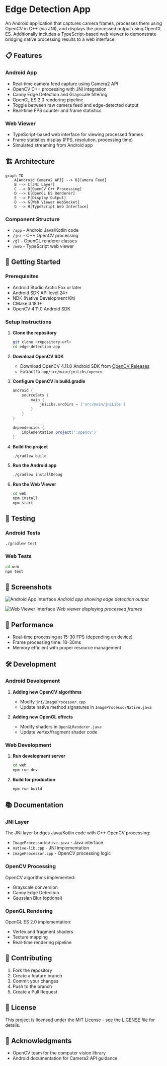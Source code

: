 # Edge Detection App

An Android application that captures camera frames, processes them using OpenCV in C++ (via JNI), and displays the processed output using OpenGL ES. Additionally includes a TypeScript-based web viewer to demonstrate bridging native processing results to a web interface.

## 📋 Features

### Android App
- Real-time camera feed capture using Camera2 API
- OpenCV C++ processing with JNI integration
- Canny Edge Detection and Grayscale filtering
- OpenGL ES 2.0 rendering pipeline
- Toggle between raw camera feed and edge-detected output
- Real-time FPS counter and frame statistics

### Web Viewer
- TypeScript-based web interface for viewing processed frames
- Frame statistics display (FPS, resolution, processing time)
- Simulated streaming from Android app

## 🏗️ Architecture

```mermaid
graph TD
    A[Android Camera2 API] --> B[Camera Feed]
    B --> C[JNI Layer]
    C --> D[OpenCV C++ Processing]
    D --> E[OpenGL ES Renderer]
    E --> F[Display Output]
    D --> G[Web Viewer WebSocket]
    G --> H[TypeScript Web Interface]
```

### Component Structure
- `/app` - Android Java/Kotlin code
- `/jni` - C++ OpenCV processing
- `/gl` - OpenGL renderer classes
- `/web` - TypeScript web viewer

## 🚀 Getting Started

### Prerequisites

- Android Studio Arctic Fox or later
- Android SDK API level 24+
- NDK (Native Development Kit)
- CMake 3.18.1+
- OpenCV 4.11.0 Android SDK

### Setup Instructions

1. **Clone the repository**
   ```bash
   git clone <repository-url>
   cd edge-detection-app
   ```

2. **Download OpenCV SDK**
   - Download OpenCV 4.11.0 Android SDK from [OpenCV Releases](https://opencv.org/releases/)
   - Extract to `app/src/main/jniLibs/opencv`

3. **Configure OpenCV in build.gradle**
   ```gradle
   android {
       sourceSets {
           main {
               jniLibs.srcDirs = ['src/main/jniLibs']
           }
       }
   }
   
   dependencies {
       implementation project(':opencv')
   }
   ```

4. **Build the project**
   ```bash
   ./gradlew build
   ```

5. **Run the Android app**
   ```bash
   ./gradlew installDebug
   ```

6. **Run the Web Viewer**
   ```bash
   cd web
   npm install
   npm start
   ```

## 🧪 Testing

### Android Tests
```bash
./gradlew test
```

### Web Tests
```bash
cd web
npm test
```

## 📸 Screenshots

![Android App Interface](screenshots/android-app.png)
*Android app showing edge detection output*

![Web Viewer Interface](screenshots/web-viewer.png)
*Web viewer displaying processed frames*

## 🎯 Performance

- Real-time processing at 15-30 FPS (depending on device)
- Frame processing time: 10-30ms
- Memory efficient with proper resource management

## 🛠️ Development

### Android Development

1. **Adding new OpenCV algorithms**
   - Modify `jni/ImageProcessor.cpp`
   - Update native method signatures in `ImageProcessorNative.java`

2. **Adding new OpenGL effects**
   - Modify shaders in `OpenGLRenderer.java`
   - Update vertex/fragment shader code

### Web Development

1. **Run development server**
   ```bash
   cd web
   npm run dev
   ```

2. **Build for production**
   ```bash
   npm run build
   ```

## 📚 Documentation

### JNI Layer
The JNI layer bridges Java/Kotlin code with C++ OpenCV processing:
- `ImageProcessorNative.java` - Java interface
- `native-lib.cpp` - JNI implementation
- `ImageProcessor.cpp` - OpenCV processing logic

### OpenCV Processing
OpenCV algorithms implemented:
- Grayscale conversion
- Canny Edge Detection
- Gaussian Blur (optional)

### OpenGL Rendering
OpenGL ES 2.0 implementation:
- Vertex and fragment shaders
- Texture mapping
- Real-time rendering pipeline

## 🤝 Contributing

1. Fork the repository
2. Create a feature branch
3. Commit your changes
4. Push to the branch
5. Create a Pull Request

## 📄 License

This project is licensed under the MIT License - see the [LICENSE](LICENSE) file for details.

## 🙏 Acknowledgments

- OpenCV team for the computer vision library
- Android documentation for Camera2 API guidance